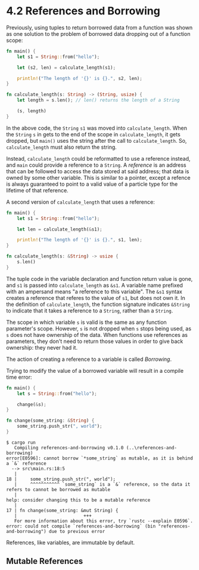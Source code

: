 # 4.2 References and Borrowing

Previously, using tuples to return borrowed data from a function was shown as one solution to the problem of borrowed data dropping out of a function scope:

```rust
fn main() {
    let s1 = String::from("hello");

    let (s2, len) = calculate_length(s1);

    println!("The length of '{}' is {}.", s2, len);
}

fn calculate_length(s: String) -> (String, usize) {
    let length = s.len(); // len() returns the length of a String

    (s, length)
}
```

In the above code, the `String` `s1` was moved into `calculate_length`. 
When the `String` `s` in gets to the end of the scope in `calculate_length`, it gets dropped, but `main()` uses the string after the call to `calculate_length`.
So, `calculate_length` must also return the string.

Instead, `calculate_length` could be reformatted to use a reference instead, and `main` could provide a reference to a `String`.
A *reference* is an address that can be followed to access the data stored at said address; that data is owned by some other variable.
This is similar to a pointer, except a refence is always guaranteed to point to a valid value of a particle type for the lifetime of that reference.

A second version of `calculate_length` that uses a reference:

```rust
fn main() {
    let s1 = String::from("hello");

    let len = calculate_length(&s1);

    println!("The length of '{}' is {}.", s1, len);
}

fn calculate_length(s: &String) -> usize {
    s.len()
}
```

The tuple code in the variable declaration and function return value is gone, and `s1` is passed into `calculate_length` as `&s1`.
A variable name prefixed with an ampersand means "a reference to this variable".
The `&s1` syntax creates a reference that referes to the value of `s1`, but does not own it.
In the definition of `calculate_length`, the function signature indicates `&String` to indicate that it takes a reference to a `String`, rather than a `String`.

The scope in which variable `s` is valid is the same as any function parameter's scope. 
However, `s` is not dropped when `s` stops being used, as `s` does not have ownership of the data.
When functions use references as parameters, they don't need to return those values in order to give back ownership: they never had it.

The action of creating a reference to a variable is called *Borrowing*.

Trying to modify the value of a borrowed variable will result in a compile time error:

```rust
fn main() {
    let s = String::from("hello");

    change(&s);
}

fn change(some_string: &String) {
    some_string.push_str(", world");
}
```


```
$ cargo run
   Compiling references-and-borrowing v0.1.0 (..\references-and-borrowing)
error[E0596]: cannot borrow `*some_string` as mutable, as it is behind a `&` reference
  --> src\main.rs:18:5
   |
18 |     some_string.push_str(", world");
   |     ^^^^^^^^^^^ `some_string` is a `&` reference, so the data it refers to cannot be borrowed as mutable
   |
help: consider changing this to be a mutable reference
   |
17 | fn change(some_string: &mut String) {
   |                         +++
   For more information about this error, try `rustc --explain E0596`.
error: could not compile `references-and-borrowing` (bin "references-and-borrowing") due to previous error
```

References, like variables, are immutable by default.

## Mutable References
